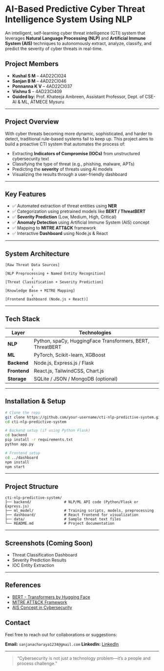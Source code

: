 # AI-Based Predictive Cyber Threat Intelligence System Using NLP

An intelligent, self-learning cyber threat intelligence (CTI) system that leverages **Natural Language Processing (NLP)** and **Artificial Immune System (AIS)** techniques to autonomously extract, analyze, classify, and predict the severity of cyber threats in real-time.

## Project Members

- **Kushal S M** – 4AD22CI024  
- **Sanjan B M** – 4AD22CI046  
- **Ponnanna K V** – 4AD22CI037  
- **Vishnu S** – 4AD23CI409  
- **Guided by:** Prof. Khateeja Ambreen, Assistant Professor, Dept. of CSE-AI & ML, ATMECE Mysuru

---

## Project Overview

With cyber threats becoming more dynamic, sophisticated, and harder to detect, traditional rule-based systems fail to keep up. This project aims to build a proactive CTI system that automates the process of:

- Extracting **Indicators of Compromise (IOCs)** from unstructured cybersecurity text
- Classifying the type of threat (e.g., phishing, malware, APTs)
- Predicting the **severity** of threats using AI models
- Visualizing the results through a user-friendly dashboard

---

## Key Features

- ✅ Automated extraction of threat entities using **NER**
- ✅ Categorization using pretrained models like **BERT / ThreatBERT**
- ✅ **Severity Prediction** (Low, Medium, High, Critical)
- ✅ **Anomaly Detection** using Artificial Immune System (AIS) concept
- ✅ Mapping to **MITRE ATT&CK** framework
- ✅ Interactive **Dashboard** using Node.js & React

---

## System Architecture

```text
[Raw Threat Data Sources]
            ↓
[NLP Preprocessing + Named Entity Recognition]
            ↓
[Threat Classification + Severity Prediction]
            ↓
[Knowledge Base + MITRE Mapping]
            ↓
[Frontend Dashboard (Node.js + React)]
````

---

## Tech Stack

| Layer        | Technologies                                              |
| ------------ | --------------------------------------------------------- |
| **NLP**      | Python, spaCy, HuggingFace Transformers, BERT, ThreatBERT |
| **ML**       | PyTorch, Scikit-learn, XGBoost                            |
| **Backend**  | Node.js, Express.js / Flask                               |
| **Frontend** | React.js, TailwindCSS, Chart.js                           |
| **Storage**  | SQLite / JSON / MongoDB (optional)                        |

---

## Installation & Setup

```bash
# Clone the repo
git clone https://github.com/your-username/cti-nlp-predictive-system.git
cd cti-nlp-predictive-system

# Backend setup (if using Python Flask)
cd backend
pip install -r requirements.txt
python app.py

# Frontend setup
cd ../dashboard
npm install
npm start
```

---

## Project Structure

```
cti-nlp-predictive-system/
├── backend/               # NLP/ML API code (Python/Flask or Express.js)
├── ml_model/              # Training scripts, models, preprocessing
├── dashboard/             # React frontend for visualization
├── data/                  # Sample threat text files
└── README.md              # Project documentation
```

---

## Screenshots (Coming Soon)

* Threat Classification Dashboard
* Severity Prediction Results
* IOC Entity Extraction

---

## References

* [BERT - Transformers by Hugging Face](https://huggingface.co/transformers/)
* [MITRE ATT\&CK Framework](https://attack.mitre.org/)
* [AIS Concept in Cybersecurity](https://en.wikipedia.org/wiki/Artificial_immune_system)


## Contact

Feel free to reach out for collaborations or suggestions:

**Email:** `sanjanacharaya1234@gmail.com`
**LinkedIn:** [LinkedIn](https://www.linkedin.com/in/sanjan-bm/)

---

> “Cybersecurity is not just a technology problem—it’s a people and process challenge.”
